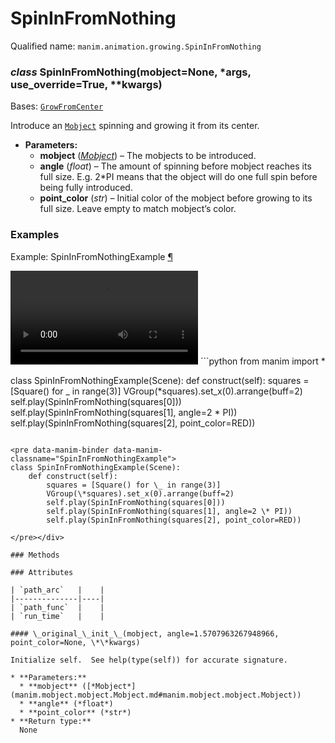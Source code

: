 # SpinInFromNothing

Qualified name: `manim.animation.growing.SpinInFromNothing`

### *class* SpinInFromNothing(mobject=None, \*args, use_override=True, \*\*kwargs)

Bases: [`GrowFromCenter`](manim.animation.growing.GrowFromCenter.md#manim.animation.growing.GrowFromCenter)

Introduce an [`Mobject`](manim.mobject.mobject.Mobject.md#manim.mobject.mobject.Mobject) spinning and growing it from its center.

* **Parameters:**
  * **mobject** ([*Mobject*](manim.mobject.mobject.Mobject.md#manim.mobject.mobject.Mobject)) – The mobjects to be introduced.
  * **angle** (*float*) – The amount of spinning before mobject reaches its full size. E.g. 2\*PI means
    that the object will do one full spin before being fully introduced.
  * **point_color** (*str*) – Initial color of the mobject before growing to its full size. Leave empty to match mobject’s color.

### Examples

<div id="spininfromnothingexample" class="admonition admonition-manim-example">
<p class="admonition-title">Example: SpinInFromNothingExample <a class="headerlink" href="#spininfromnothingexample">¶</a></p><video
    class="manim-video"
    controls
    loop
    autoplay
    src="./SpinInFromNothingExample-1.mp4">
</video>
```python
from manim import *

class SpinInFromNothingExample(Scene):
    def construct(self):
        squares = [Square() for _ in range(3)]
        VGroup(*squares).set_x(0).arrange(buff=2)
        self.play(SpinInFromNothing(squares[0]))
        self.play(SpinInFromNothing(squares[1], angle=2 * PI))
        self.play(SpinInFromNothing(squares[2], point_color=RED))
```

<pre data-manim-binder data-manim-classname="SpinInFromNothingExample">
class SpinInFromNothingExample(Scene):
    def construct(self):
        squares = [Square() for \_ in range(3)]
        VGroup(\*squares).set_x(0).arrange(buff=2)
        self.play(SpinInFromNothing(squares[0]))
        self.play(SpinInFromNothing(squares[1], angle=2 \* PI))
        self.play(SpinInFromNothing(squares[2], point_color=RED))

</pre></div>

### Methods

### Attributes

| `path_arc`   |    |
|--------------|----|
| `path_func`  |    |
| `run_time`   |    |

#### \_original_\_init_\_(mobject, angle=1.5707963267948966, point_color=None, \*\*kwargs)

Initialize self.  See help(type(self)) for accurate signature.

* **Parameters:**
  * **mobject** ([*Mobject*](manim.mobject.mobject.Mobject.md#manim.mobject.mobject.Mobject))
  * **angle** (*float*)
  * **point_color** (*str*)
* **Return type:**
  None
